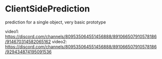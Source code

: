# ClientSidePrediction

prediction for a single object, very basic prototype

video1: https://discord.com/channels/809535064551456888/891066507910578186/914670314582065162
video2: https://discord.com/channels/809535064551456888/891066507910578186/929434874195091536
